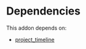 # Dependencies

This addon depends on:

- [project_timeline](../../odoo-bringout-oca-project-project_timeline)

